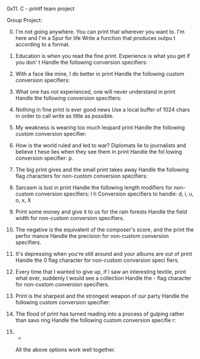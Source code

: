 0x11. C - printf team project

Group Project:

0. I'm not going anywhere. You can print that wherever you want to. I'm here and I'm a Spur for life Write a function that produces outpu   t according to a format.

1. Education is when you read the fine print. Experience is what you get if you don' t Handle the following conversion specifiers:

2. With a face like mine, I do better in print Handle the following custom conversion specifiers:

3. What one has not experienced, one will never understand in print Handle the following conversion specifiers:

4. Nothing in fine print is ever good news Use a local buffer of 1024 chars in order to call write as little as possible.

5. My weakness is wearing too much leopard print Handle the following custom conversion specifier:

6. How is the world ruled and led to war? Diplomats lie to journalists and believe t hese lies when they see them in print Handle the fol   lowing conversion specifier: p.

7. The big print gives and the small print takes away Handle the following flag characters for non-custom conversion specifiers:

8. Sarcasm is lost in print Handle the following length modifiers for non-custom conversion specifiers:
   l h Conversion specifiers to handle: d, i, u, o, x, X

9. Print some money and give it to us for the rain forests Handle the field width for non-custom conversion specifiers.

10. The negative is the equivalent of the composer's score, and the print the perfor mance Handle the precision for non-custom conversion    specifiers.

11. It's depressing when you're still around and your albums are out of print Handle the 0 flag character for non-custom conversion speci    fiers.

12. Every time that I wanted to give up, if I saw an interesting textile, print what ever, suddenly I would see a collection Handle the -    flag character for non-custom conversion specifiers.

13. Print is the sharpest and the strongest weapon of our party Handle the following custom conversion specifier:

14. The flood of print has turned reading into a process of gulping rather than savo ring Handle the following custom conversion specifie    r:
15. *
    All the above options work well together.
